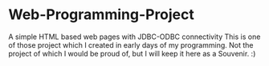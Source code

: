 # Web-Programming-Project
A simple HTML based web pages with JDBC-ODBC connectivity
This is one of those project which I created in early days of my programming. Not the project of which I would be proud of, but I will keep it here as a Souvenir. :)
